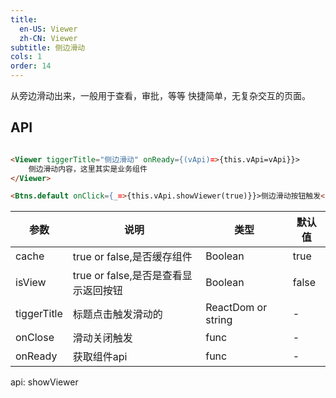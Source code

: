 ```yaml
---
title: 
  en-US: Viewer
  zh-CN: Viewer
subtitle: 侧边滑动
cols: 1
order: 14
---
```


从旁边滑动出来，一般用于查看，审批，等等 快捷简单，无复杂交互的页面。

## API

```html

<Viewer tiggerTitle="侧边滑动" onReady={(vApi)=>{this.vApi=vApi}}>
    侧边滑动内容，这里其实是业务组件
</Viewer>

<Btns.default onClick={_=>{this.vApi.showViewer(true)}}>侧边滑动按钮触发</Btns.default>
```

| 参数      | 说明                                      | 类型         | 默认值 |
|----------|------------------------------------------|-------------|-------|
| cache | true or false,是否缓存组件 | Boolean | true |
| isView | true or false,是否是查看显示返回按钮 | Boolean | false |
| tiggerTitle | 标题点击触发滑动的| ReactDom or string | - |
| onClose | 滑动关闭触发 | func | - |
| onReady | 获取组件api | func | - |

api:
showViewer
